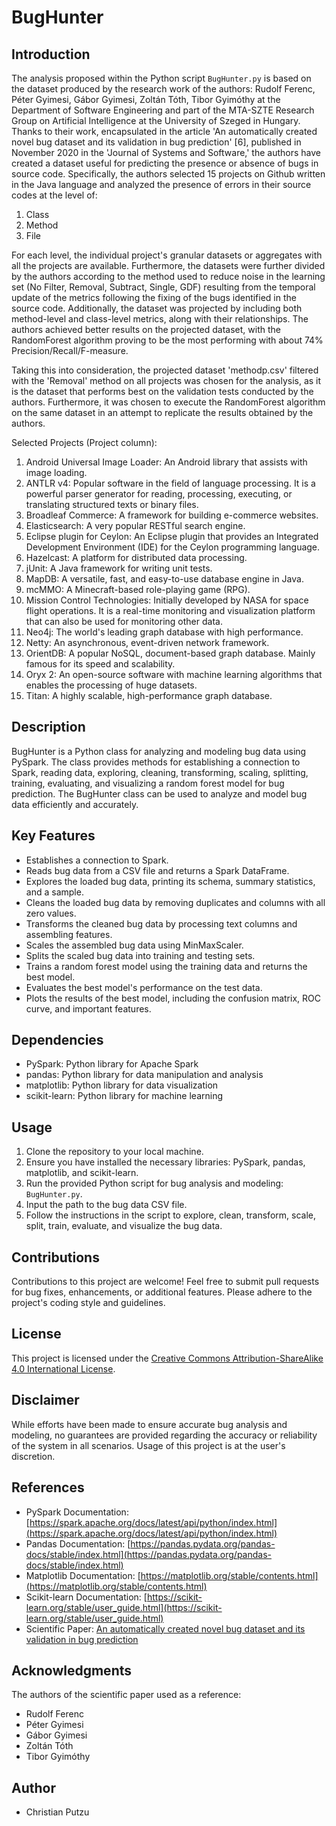 # BugHunter

## Introduction
The analysis proposed within the Python script `BugHunter.py` is based on the dataset produced by the research work of the authors: Rudolf Ferenc, Péter Gyimesi, Gábor Gyimesi, Zoltán Tóth, Tibor Gyimóthy at the Department of Software Engineering and part of the MTA-SZTE Research Group on Artificial Intelligence at the University of Szeged in Hungary. Thanks to their work, encapsulated in the article 'An automatically created novel bug dataset and its validation in bug prediction' [6], published in November 2020 in the 'Journal of Systems and Software,' the authors have created a dataset useful for predicting the presence or absence of bugs in source code. Specifically, the authors selected 15 projects on Github written in the Java language and analyzed the presence of errors in their source codes at the level of:

1) Class
2) Method
3) File

For each level, the individual project's granular datasets or aggregates with all the projects are available. Furthermore, the datasets were further divided by the authors according to the method used to reduce noise in the learning set (No Filter, Removal, Subtract, Single, GDF) resulting from the temporal update of the metrics following the fixing of the bugs identified in the source code. Additionally, the dataset was projected by including both method-level and class-level metrics, along with their relationships. The authors achieved better results on the projected dataset, with the RandomForest algorithm proving to be the most performing with about 74% Precision/Recall/F-measure.

Taking this into consideration, the projected dataset 'methodp.csv' filtered with the 'Removal' method on all projects was chosen for the analysis, as it is the dataset that performs best on the validation tests conducted by the authors. Furthermore, it was chosen to execute the RandomForest algorithm on the same dataset in an attempt to replicate the results obtained by the authors.

Selected Projects (Project column):
1) Android Universal Image Loader: An Android library that assists with image loading.
2) ANTLR v4: Popular software in the field of language processing. It is a powerful parser generator for reading, processing, executing, or translating structured texts or binary files.
3) Broadleaf Commerce: A framework for building e-commerce websites.
4) Elasticsearch: A very popular RESTful search engine.
5) Eclipse plugin for Ceylon: An Eclipse plugin that provides an Integrated Development Environment (IDE) for the Ceylon programming language.
6) Hazelcast: A platform for distributed data processing.
7) jUnit: A Java framework for writing unit tests.
8) MapDB: A versatile, fast, and easy-to-use database engine in Java.
9) mcMMO: A Minecraft-based role-playing game (RPG).
10) Mission Control Technologies: Initially developed by NASA for space flight operations. It is a real-time monitoring and visualization platform that can also be used for monitoring other data.
11) Neo4j: The world's leading graph database with high performance.
12) Netty: An asynchronous, event-driven network framework.
13) OrientDB: A popular NoSQL, document-based graph database. Mainly famous for its speed and scalability.
14) Oryx 2: An open-source software with machine learning algorithms that enables the processing of huge datasets.
15) Titan: A highly scalable, high-performance graph database.
  

## Description
BugHunter is a Python class for analyzing and modeling bug data using PySpark. The class provides methods for establishing a connection to Spark, reading data, exploring, cleaning, transforming, scaling, splitting, training, evaluating, and visualizing a random forest model for bug prediction. The BugHunter class can be used to analyze and model bug data efficiently and accurately.

## Key Features
- Establishes a connection to Spark.
- Reads bug data from a CSV file and returns a Spark DataFrame.
- Explores the loaded bug data, printing its schema, summary statistics, and a sample.
- Cleans the loaded bug data by removing duplicates and columns with all zero values.
- Transforms the cleaned bug data by processing text columns and assembling features.
- Scales the assembled bug data using MinMaxScaler.
- Splits the scaled bug data into training and testing sets.
- Trains a random forest model using the training data and returns the best model.
- Evaluates the best model's performance on the test data.
- Plots the results of the best model, including the confusion matrix, ROC curve, and important features.

## Dependencies
- PySpark: Python library for Apache Spark
- pandas: Python library for data manipulation and analysis
- matplotlib: Python library for data visualization
- scikit-learn: Python library for machine learning

## Usage
1. Clone the repository to your local machine.
2. Ensure you have installed the necessary libraries: PySpark, pandas, matplotlib, and scikit-learn.
3. Run the provided Python script for bug analysis and modeling: `BugHunter.py`.
4. Input the path to the bug data CSV file.
5. Follow the instructions in the script to explore, clean, transform, scale, split, train, evaluate, and visualize the bug data.

## Contributions
Contributions to this project are welcome! Feel free to submit pull requests for bug fixes, enhancements, or additional features. Please adhere to the project's coding style and guidelines.

## License
This project is licensed under the [Creative Commons Attribution-ShareAlike 4.0 International License](https://creativecommons.org/licenses/by-sa/4.0/).

## Disclaimer
While efforts have been made to ensure accurate bug analysis and modeling, no guarantees are provided regarding the accuracy or reliability of the system in all scenarios. Usage of this project is at the user's discretion.

## References
- PySpark Documentation: [https://spark.apache.org/docs/latest/api/python/index.html](https://spark.apache.org/docs/latest/api/python/index.html)
- Pandas Documentation: [https://pandas.pydata.org/pandas-docs/stable/index.html](https://pandas.pydata.org/pandas-docs/stable/index.html)
- Matplotlib Documentation: [https://matplotlib.org/stable/contents.html](https://matplotlib.org/stable/contents.html)
- Scikit-learn Documentation: [https://scikit-learn.org/stable/user_guide.html](https://scikit-learn.org/stable/user_guide.html)
- Scientific Paper: [An automatically created novel bug dataset and its validation in bug prediction](https://www.sciencedirect.com/science/article/pii/S0164121220301436?via%3Dihub#tbl8)

## Acknowledgments
The authors of the scientific paper used as a reference:
- Rudolf Ferenc
- Péter Gyimesi
- Gábor Gyimesi
- Zoltán Tóth
- Tibor Gyimóthy

## Author
- Christian Putzu
